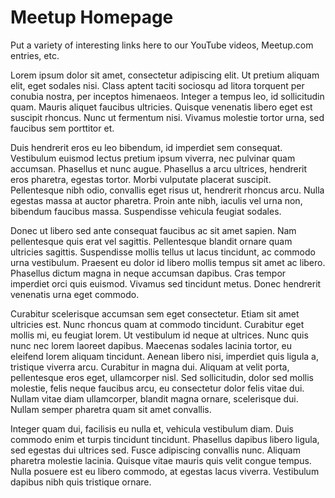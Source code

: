 # Meetup Homepage

Put a variety of interesting links here to our YouTube videos, Meetup.com entries, etc.

Lorem ipsum dolor sit amet, consectetur adipiscing elit. Ut pretium aliquam elit, eget sodales nisi. Class aptent taciti sociosqu ad litora torquent per conubia nostra, per inceptos himenaeos. Integer a tempus leo, id sollicitudin quam. Mauris aliquet faucibus ultricies. Quisque venenatis libero eget est suscipit rhoncus. Nunc ut fermentum nisi. Vivamus molestie tortor urna, sed faucibus sem porttitor et.

Duis hendrerit eros eu leo bibendum, id imperdiet sem consequat. Vestibulum euismod lectus pretium ipsum viverra, nec pulvinar quam accumsan. Phasellus et nunc augue. Phasellus a arcu ultrices, hendrerit eros pharetra, egestas tortor. Morbi vulputate placerat suscipit. Pellentesque nibh odio, convallis eget risus ut, hendrerit rhoncus arcu. Nulla egestas massa at auctor pharetra. Proin ante nibh, iaculis vel urna non, bibendum faucibus massa. Suspendisse vehicula feugiat sodales.

Donec ut libero sed ante consequat faucibus ac sit amet sapien. Nam pellentesque quis erat vel sagittis. Pellentesque blandit ornare quam ultricies sagittis. Suspendisse mollis tellus ut lacus tincidunt, ac commodo urna vestibulum. Praesent eu dolor id libero mollis tempus sit amet ac libero. Phasellus dictum magna in neque accumsan dapibus. Cras tempor imperdiet orci quis euismod. Vivamus sed tincidunt metus. Donec hendrerit venenatis urna eget commodo.

Curabitur scelerisque accumsan sem eget consectetur. Etiam sit amet ultricies est. Nunc rhoncus quam at commodo tincidunt. Curabitur eget mollis mi, eu feugiat lorem. Ut vestibulum id neque at ultrices. Nunc quis nunc nec lorem laoreet dapibus. Maecenas sodales lacinia tortor, eu eleifend lorem aliquam tincidunt. Aenean libero nisi, imperdiet quis ligula a, tristique viverra arcu. Curabitur in magna dui. Aliquam at velit porta, pellentesque eros eget, ullamcorper nisl. Sed sollicitudin, dolor sed mollis molestie, felis neque faucibus arcu, eu consectetur dolor felis vitae dui. Nullam vitae diam ullamcorper, blandit magna ornare, scelerisque dui. Nullam semper pharetra quam sit amet convallis.

Integer quam dui, facilisis eu nulla et, vehicula vestibulum diam. Duis commodo enim et turpis tincidunt tincidunt. Phasellus dapibus libero ligula, sed egestas dui ultrices sed. Fusce adipiscing convallis nunc. Aliquam pharetra molestie lacinia. Quisque vitae mauris quis velit congue tempus. Nulla posuere est eu libero commodo, at egestas lacus viverra. Vestibulum dapibus nibh quis tristique ornare.